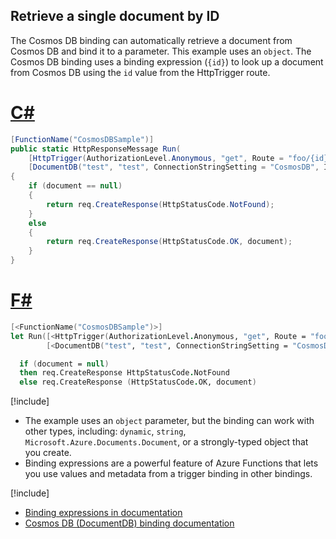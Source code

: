 ## Retrieve a single document by ID

The Cosmos DB binding can automatically retrieve a document from Cosmos DB and bind it to a parameter. This example uses an `object`. The Cosmos DB binding uses a binding expression (`{id}`) to look up a document from Cosmos DB using the `id` value from the HttpTrigger route.

# [C#](#tab/csharp) 

```csharp
[FunctionName("CosmosDBSample")]
public static HttpResponseMessage Run(
    [HttpTrigger(AuthorizationLevel.Anonymous, "get", Route = "foo/{id}")] HttpRequestMessage req,
    [DocumentDB("test", "test", ConnectionStringSetting = "CosmosDB", Id = "{id}")] object document)
{
    if (document == null)
    {
        return req.CreateResponse(HttpStatusCode.NotFound);
    }
    else
    {
        return req.CreateResponse(HttpStatusCode.OK, document);
    }
}
```

# [F#](#tab/fsharp) 

```fsharp
[<FunctionName("CosmosDBSample")>]
let Run([<HttpTrigger(AuthorizationLevel.Anonymous, "get", Route = "foo/{id}")>] req: HttpRequestMessage,
        [<DocumentDB("test", "test", ConnectionStringSetting = "CosmosDB", Id = "{id}")>] document: Object) = 

  if (document = null) 
  then req.CreateResponse HttpStatusCode.NotFound
  else req.CreateResponse (HttpStatusCode.OK, document)
```

[!include[](../includes/takeaways-heading.md)]

- The example uses an `object` parameter, but the binding can work with other types, including: `dynamic`, `string`, `Microsoft.Azure.Documents.Document`, or a strongly-typed object that you create.
- Binding expressions are a powerful feature of Azure Functions that lets you use values and metadata from a trigger binding in other bindings.

[!include[](../includes/read-more-heading.md)]

- [Binding expressions in documentation](https://docs.microsoft.com/azure/azure-functions/functions-triggers-bindings#binding-expressions-and-patterns)
- [Cosmos DB (DocumentDB) binding documentation](https://docs.microsoft.com/azure/azure-functions/functions-bindings-documentdb)